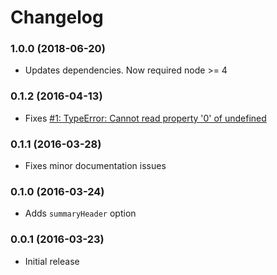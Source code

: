 # Changelog

### 1.0.0 (2018-06-20)

* Updates dependencies. Now required node >= 4

### 0.1.2 (2016-04-13)

* Fixes [#1: TypeError: Cannot read property '0' of undefined](https://github.com/svenschoenung/jshint-stylish-summary/issues/1)

### 0.1.1 (2016-03-28)

* Fixes minor documentation issues

### 0.1.0 (2016-03-24) 

* Adds `summaryHeader` option

### 0.0.1 (2016-03-23)

* Initial release
